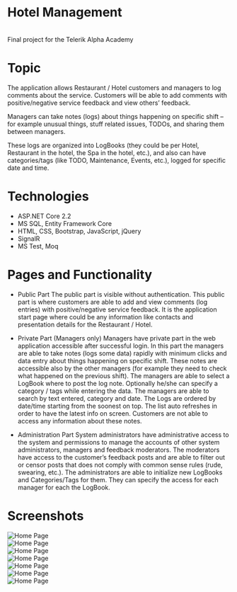 # Hotel Management
<br>
Final project for the Telerik Alpha Academy

# Topic
The application allows Restaurant / Hotel customers and managers to log comments about the service. Customers will be able to add comments with positive/negative service feedback and view others’ feedback.

Managers can take notes (logs) about things happening on specific shift – for example unusual things, stuff related issues, TODOs, and sharing them between managers.

These logs are organized into LogBooks (they could be per Hotel, Restaurant in the hotel, the Spa in the hotel, etc.), and also can have categories/tags (like TODO, Maintenance, Events, etc.), logged for specific date and time.

# Technologies
- ASP.NET Core 2.2 
- MS SQL, Entity Framework Core
- HTML, CSS, Bootstrap, JavaScript, jQuery
- SignalR
- MS Test, Moq

# Pages and Functionality
- Public Part
The public part is visible without authentication.
This public part is where customers are able to add and view comments (log entries) with positive/negative service feedback. It is the application start page where could be any information like contacts and presentation details for the Restaurant / Hotel.

- Private Part (Managers only)
Managers have private part in the web application accessible after successful login.
In this part the managers are able to take notes (logs some data) rapidly with minimum clicks and data entry about things happening on specific shift. These notes are accessible also by the other managers (for example they need to check what happened on the previous shift).
The managers are able to select a LogBook where to post the log note. Optionally he/she can specify a category / tags while entering the data.
The managers are able to search by text entered, category and date. The Logs are ordered by date/time starting from the soonest on top. The list  auto refreshes in order to have the latest info on screen.
Customers are not able to access any information about these notes.

- Administration Part
System administrators have administrative access to the system and permissions to manage the accounts of other system administrators, managers and feedback moderators.
The moderators have access to the customer’s feedback posts and are able to filter out or censor posts that does not comply with common sense rules (rude, swearing, etc.).
The administrators are able to initialize new LogBooks and Categories/Tags for them. They can specify the access for each manager for each the LogBook.



# Screenshots
![Home Page](homepage.png)<br>
![Home Page](feedback-section.png)<br>
![Home Page](management-notes.png)<br>
![Home Page](search-by-category.png)<br>
![Home Page](all-businesses.png)<br>
![Home Page](business-logbooks.png)<br>
![Home Page](all-users.png)<br>